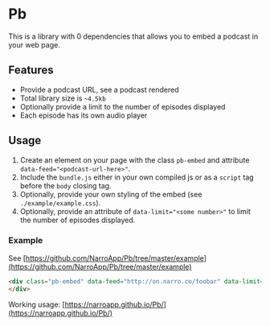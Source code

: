 # Pb
This is a library with 0 dependencies that allows you to embed a podcast in your web page.

## Features
- Provide a podcast URL, see a podcast rendered
- Total library size is `~4.5kb`
- Optionally provide a limit to the number of episodes displayed
- Each episode has its own audio player

## Usage
1. Create an element on your page with the class `pb-embed` and attribute `data-feed="<podcast-url-here>"`.
2. Include the `bundle.js` either in your own compiled js or as a `script` tag before the `body` closing tag.
3. Optionally, provide your own styling of the embed (see `./example/example.css`).
4. Optionally, provide an attribute of `data-limit="<some number>"` to limit the number of episodes displayed.

### Example
See [https://github.com/NarroApp/Pb/tree/master/example](https://github.com/NarroApp/Pb/tree/master/example)

~~~html
<div class="pb-embed" data-feed="http://on.narro.co/foobar" data-limit="5">
</div>
~~~

Working usage: [https://narroapp.github.io/Pb/](https://narroapp.github.io/Pb/)
